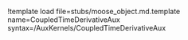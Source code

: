 !template load file=stubs/moose_object.md.template name=CoupledTimeDerivativeAux syntax=/AuxKernels/CoupledTimeDerivativeAux